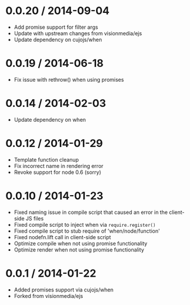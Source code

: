 0.0.20 / 2014-09-04
==================

 * Add promise support for filter args
 * Update with upstream changes from visionmedia/ejs
 * Update dependency on cujojs/when

0.0.19 / 2014-06-18
==================

 * Fix issue with rethrow() when using promises

0.0.14 / 2014-02-03
==================

 * Update dependency on when

0.0.12 / 2014-01-29
==================

 * Template function cleanup
 * Fix incorrect name in rendering error
 * Revoke support for node 0.6 (sorry)

0.0.10 / 2014-01-23
==================

 * Fixed naming issue in compile script that caused an error in the client-side JS files
 * Fixed compile script to inject when via `require.register()`
 * Fixed compile script to stub require of 'when/node/function'
 * Fixed nodefn.lift call in client-side script
 * Optimize compile when not using promise functionality
 * Optimize render when not using promise functionality

0.0.1 / 2014-01-22
==================

 * Added promises support via cujojs/when
 * Forked from visionmedia/ejs
